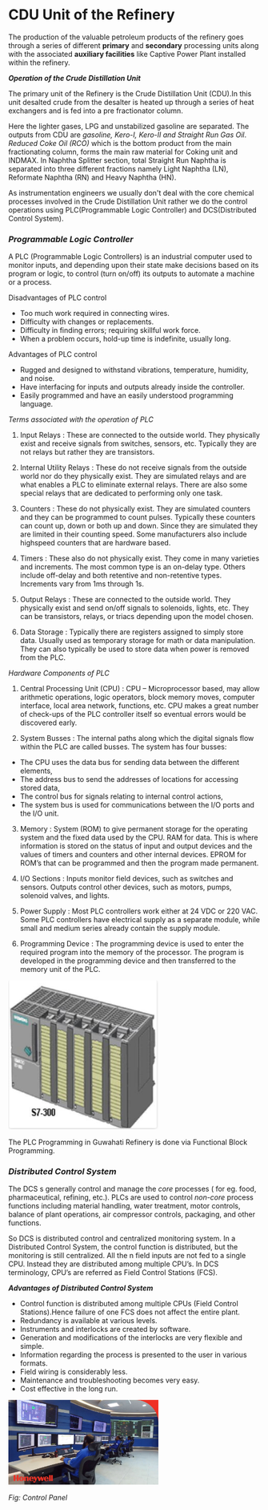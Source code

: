 # CDU Unit of the Refinery

The production of the valuable petroleum products of the refinery goes through a series of different **primary** and **secondary** processing units along with the associated **auxiliary facilities** like Captive Power Plant installed within the refinery.

***Operation of the Crude Distillation Unit***

The primary unit of the Refinery is the Crude Distillation Unit (CDU).In this unit desalted crude from the desalter is heated up through a series of heat exchangers and is fed into a pre fractionator column.

Here the lighter gases, LPG and unstabilized gasoline are separated. The outputs from CDU are *gasoline, Kero-I, Kero-II and Straight Run Gas Oil*. *Reduced Coke Oil (RCO)* which is the bottom product from the main fractionating column, forms the main raw material for Coking unit and INDMAX. In Naphtha Splitter section, total Straight Run Naphtha is separated into three different fractions namely Light Naphtha (LN), Reformate Naphtha (RN) and Heavy Naphtha (HN).

As instrumentation engineers we usually don't deal with the core chemical processes involved in the Crude Distillation Unit rather we do the control operations using PLC(Programmable Logic Controller) and DCS(Distributed Control System).

###  ***Programmable Logic Controller***

A PLC (Programmable Logic Controllers)  is an industrial computer used to monitor inputs, and depending upon their state make decisions based on its program or logic, to control (turn on/off) its outputs to automate a machine or a process.

Disadvantages of PLC control
* Too much work required in connecting wires.
* Difficulty with changes or replacements.
* Difficulty in finding errors; requiring skillful work force.
* When a problem occurs, hold-up time is indefinite, usually long.

Advantages of PLC control
* Rugged and designed to withstand vibrations, temperature, humidity, and noise.
* Have interfacing for inputs and outputs already inside the controller.
* Easily programmed and have an easily understood programming language.

*Terms associated with the operation of PLC*

1. Input Relays :
These are connected to the outside world. They physically exist and receive signals from switches, sensors, etc. Typically they are not relays but rather they are transistors.

2. Internal Utility Relays :
These do not receive signals from the outside world nor do they physically exist. They are simulated relays and are what enables a PLC to eliminate external relays.
There are also some special relays that are dedicated to performing only
one task.

3. Counters :
These do not physically exist. They are simulated counters and they can be programmed to count pulses.
Typically these counters can count up, down or both up and down. Since they are simulated they are limited in their counting speed.
Some manufacturers also include highspeed counters that are hardware based.

4. Timers :
These also do not physically exist. They come in many varieties and increments.
The most common type is an on-delay type.
Others include off-delay and both retentive and non-retentive types. Increments vary from 1ms through 1s.

5. Output Relays :
These are connected to the outside world. They physically exist and send on/off signals to solenoids, lights, etc.
They can be transistors, relays, or triacs depending upon the model chosen.

6. Data Storage :
Typically there are registers assigned to simply store data. Usually used as temporary storage for math or data manipulation.
They can also typically be used to store data when power is removed from the
PLC.

*Hardware Components of PLC*

1. Central Processing Unit (CPU) :
CPU – Microprocessor based, may allow arithmetic operations, logic operators, block memory moves, computer interface, local area network, functions, etc.
CPU makes a great number of check-ups of the PLC controller itself so eventual errors would be discovered early.

2. System Busses :
The internal paths along which the digital signals flow within the PLC are called
busses.
The system has four busses:
 *  The CPU uses the data bus for sending data between the different elements,
 *  The address bus to send the addresses of locations for accessing stored data,
 *  The control bus for signals relating to internal control actions,
 *  The system bus is used for communications between the I/O ports and the I/O unit.

3. Memory :
System (ROM) to give permanent storage for the operating system and the fixed data used by the CPU.
RAM for data. This is where information is stored on the status of input and output devices and the values of timers and counters and other internal devices. EPROM for ROM’s that can be programmed and then the program made permanent.

4. I/O Sections :
Inputs monitor field devices, such as switches and sensors.
Outputs control other devices, such as motors, pumps, solenoid valves, and lights.

5. Power Supply :
Most PLC controllers work either at 24 VDC or 220 VAC. Some PLC controllers have electrical supply as a separate module, while small and medium series already contain the supply module.

6. Programming Device :
The programming device is used to enter the required program into the memory of the processor.
The program is developed in the programming device and then transferred to the  memory unit of the PLC.

<img src="images/PLC.PNG" width="300">


The PLC Programming in Guwahati Refinery is done via Functional Block Programming.


### ***Distributed Control System***

 The DCS s generally control and manage the *core* processes ( for eg. food, pharmaceutical, refining, etc.). PLCs are used to control *non-core* process functions including material handling, water treatment, motor controls, balance of plant operations, air compressor controls, packaging, and other functions.

 So DCS is distributed control and centralized monitoring system. In a Distributed Control System, the control function is distributed, but the monitoring is still centralized. All the n field inputs are not fed to a single CPU. Instead they are distributed among multiple CPU’s. In DCS terminology, CPU’s are referred as Field Control Stations (FCS).

 ***Advantages of Distributed Control System***

* Control function is distributed among multiple CPUs (Field Control Stations).Hence
failure of one FCS does not affect the entire plant.
* Redundancy is available at various levels.
* Instruments and interlocks are created by software.
* Generation and modifications of the interlocks are very flexible and simple.
* Information regarding the process is presented to the user in various formats.
* Field wiring is considerably less.
* Maintenance and troubleshooting becomes very easy.
* Cost effective in the long run.


<img src="images/Control Panel.jpg" width="300">

*Fig: Control Panel*
